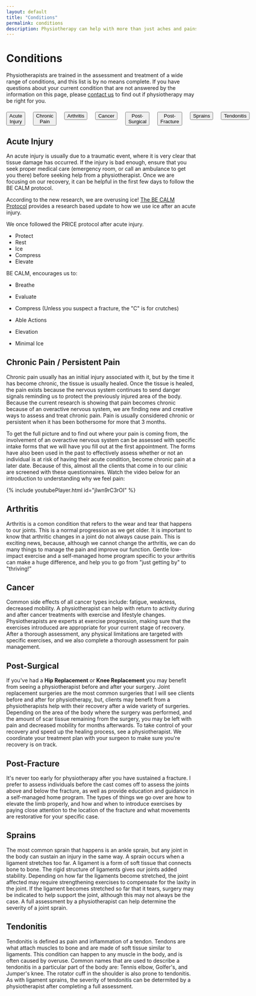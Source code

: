 ```yaml
---
layout: default
title: "Conditions"
permalink: conditions
description: Physiotherapy can help with more than just aches and pains. Common conditions treated by Physiotherapist Stephen Klatt at the Centre for Natural Pain Solutions.
---
```

# Conditions

Physiotherapists are trained in the assessment and treatment of a wide range of conditions, and this list is by no means complete. If you have questions about your current condition that are not answered by the information on this page, please [contact us](https://www.klattphysio.ca/contact) to find out if physiotherapy may be right for you.

<div class="columns" style="text-align:center;">
  
<li style="list-style-type:none;padding: 0.5em 0 0 0;">
<a href="#acute injury"> <button class="myButton">Acute Injury</button> </a> </li>
  
<li style="list-style-type:none;padding: 0.5em 0 0 0;">
<a href="#chronic pain"> <button class="myButton">Chronic Pain</button> </a> </li>

<li style="list-style-type:none;padding: 0.5em 0 0 0;">
<a href="#arthritis"> <button class="myButton">Arthritis</button> </a> </li>

<li style="list-style-type:none;padding: 0.5em 0 0 0;">
<a href="#cancer"> <button class="myButton">Cancer</button> </a> </li>

<li style="list-style-type:none;padding: 0.5em 0 0 0;">
<a href="#post-surgical"> <button class="myButton">Post-Surgical</button> </a> </li>

<li style="list-style-type:none;padding: 0.5em 0 0 0;">
<a href="#post-fracture"> <button class="myButton">Post-Fracture</button> </a> </li>

<li style="list-style-type:none;padding: 0.5em 0 0 0;">
<a href="#sprains"> <button class="myButton">Sprains</button> </a> </li>

<li style="list-style-type:none;padding: 0.5em 0 0 0;">
<a href="#tendonitis"> <button class="myButton">Tendonitis</button> </a> </li>

</div>

## Acute Injury <a class="anchor" name="acute injury"></a>

An acute injury is usually due to a traumatic event, where it is very clear that tissue damage has occurred. If the injury is bad enough, ensure that you seek proper medical care (emergency room, or call an ambulance to get you there) before seeking help from a physiotherapist. Once we are focusing on our recovery, it can be helpful in the first few days to follow the BE CALM protocol.

According to the new research, we are overusing ice! [The BE CALM Protocol](http://becalmprotocol.info/the-be-calm-protocol) provides a research based update to how we use ice after an acute injury. 

We once followed the PRICE protocol after acute injury. 
* Protect
* Rest
* Ice
* Compress
* Elevate

BE CALM, encourages us to:
* Breathe
* Evaluate

* Compress (Unless you suspect a fracture, the "C" is for crutches)
* Able Actions
* Elevation
* Minimal Ice 

## Chronic Pain / Persistent Pain <a class="anchor" name="chronic pain"></a>

Chronic pain usually has an initial injury associated with it, but by the time it has become chronic, the tissue is usually healed. Once the tissue is healed, the pain exists because the nervous system continues to send danger signals reminding us to protect the previously injured area of the body. Because the current research is showing that pain becomes chronic because of an overactive nervous system, we are finding new and creative ways to assess and treat chronic pain. Pain is usually considered chronic or persistent when it has been bothersome for more that 3 months. 

To get the full picture and to find out where your pain is coming from, the involvement of an overactive nervous system can be assessed with specific intake forms that we will have you fill out at the first appointment. The forms have also been used in the past to effectively assess whether or not an individual is at risk of having their acute condition, become chronic pain at a later date. Because of this, almost all the clients that come in to our clinic are screened with these questionnaires. Watch the video below for an introduction to understanding why we feel pain:

{% include youtubePlayer.html id="jIwn9rC3rOI" %}

## Arthritis <a class="anchor" name="arthritis"></a>

Arthritis is a comon condition that refers to the wear and tear that happens to our joints. This is a normal progression as we get older. It is important to know that arthritic changes in a joint do not always cause pain. This is exciting news, because, although we cannot change the arthritis, we can do many things to manage the pain and improve our function. Gentle low-impact exercise and a self-managed home program specific to your arthritis can make a huge difference, and help you to go from "just getting by" to "thriving!"

## Cancer <a class="anchor" name="cancer"></a>

Common side effects of all cancer types include: fatigue, weakness, decreased mobility. A physiotherapist can help with return to activity during and after cancer treatments with exercise and lifestyle changes. Physiotherapists are experts at exercise progression, making sure that the exercises introduced are appropriate for your current stage of recovery. After a thorough assessment, any physical limitations are targeted with specific exercises, and we also complete a thorough assessment for pain management.

## Post-Surgical <a class="anchor" name="post-surgical"></a>

If you've had a **Hip Replacement** or **Knee Replacement** you may benefit from seeing a physiotherapist before and after your surgery. Joint replacement surgeries are the most common surgeries that I will see clients before and after for physiotherapy, but, clients may benefit from a physiotherapists help with their recovery after a wide variety of surgeries. Depending on the area of the body where the surgery was performed, and the amount of scar tissue remaining from the surgery, you may be left with pain and decreased mobility for months afterwards. To take control of your recovery and speed up the healing process, see a physiotherapist. We coordinate your treatment plan with your surgeon to make sure you're recovery is on track.

## Post-Fracture <a class="anchor" name="post-fracture"></a>

It's never too early for physiotherapy after you have sustained a fracture. I prefer to assess individuals before the cast comes off to assess the joints above and below the fracture, as well as provide education and guidance in a self-managed home program. The types of things we go over are how to elevate the limb properly, and how and when to introduce exercises by paying close attention to the location of the fracture and what movements are restorative for your specific case. 

## Sprains <a class="anchor" name="sprains"></a>

The most common sprain that happens is an ankle sprain, but any joint in the body can sustain an injury in the same way. A sprain occurs when a ligament stretches too far. A ligament is a form of soft tissue that connects bone to bone. The rigid structure of ligaments gives our joints added stability. Depending on how far the ligaments become stretched, the joint affected may require strengthening exercises to compensate for the laxity in the joint. If the ligament becomes stretched so far that it tears, surgery may be indicated to help support the joint, although this may not always be the case. A full assessment by a physiotherapist can help determine the severity of a joint sprain.

## Tendonitis <a class="anchor" name="tendonitis"></a>

Tendonitis is defined as pain and inflammation of a tendon. Tendons are what attach muscles to bone and are made of soft tissue similar to ligaments. This condition can happen to any muscle in the body, and is often caused by overuse. Common names that are used to describe a tendonitis in a particular part of the body are: Tennis elbow, Golfer's, and Jumper's knee. The rotator cuff in the shoulder is also prone to tendonitis. As with ligament sprains, the severity of tendonitis can be determited by a physiotherapist after completing a full assessment. 
